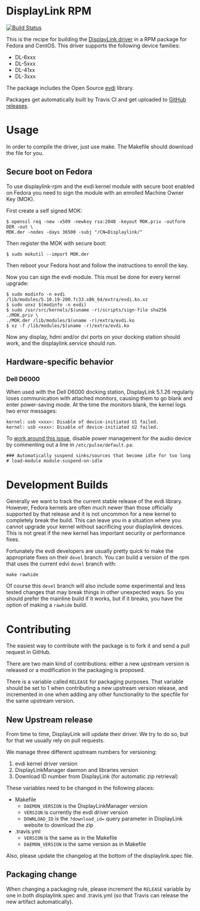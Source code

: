 DisplayLink RPM
===============
[![Build Status](https://travis-ci.org/displaylink-rpm/displaylink-rpm.svg?branch=master)](https://travis-ci.org/displaylink-rpm/displaylink-rpm)

This is the recipe for building the [DisplayLink driver][displaylink]
in a RPM package for Fedora and CentOS. This driver supports the following
device families:
 - DL-6xxx
 - DL-5xxx
 - DL-41xx
 - DL-3xxx

The package includes the Open Source [evdi][evdi] library.

Packages get automatically built by Travis CI and get uploaded to
[GitHub releases][releases].

[displaylink]: http://www.displaylink.com/
[evdi]: https://github.com/DisplayLink/evdi
[releases]: https://github.com/displaylink-rpm/displaylink-rpm/releases

Usage
=====

In order to compile the driver, just use make. The Makefile should
download the file for you.


Secure boot on Fedora
--------------------------
To use displaylink-rpm and the evdi kernel module with secure boot enabled on 
Fedora you need to sign the module with an enrolled Machine Owner Key (MOK).

First create a self signed MOK:
```
$ openssl req -new -x509 -newkey rsa:2048 -keyout MOK.priv -outform DER -out \
MOK.der -nodes -days 36500 -subj "/CN=Displaylink/"
```
Then register the MOK with secure boot:
```
$ sudo mokutil --import MOK.der
```
Then reboot your Fedora host and follow the instructions to enroll the key.

Now you can sign the evdi module. This must be done for every kernel upgrade:
```
$ sudo modinfo -n evdi
/lib/modules/5.10.19-200.fc33.x86_64/extra/evdi.ko.xz
$ sudo unxz $(modinfo -n evdi)
$ sudo /usr/src/kernels/$(uname -r)/scripts/sign-file sha256 ./MOK.priv \
./MOK.der /lib/modules/$(uname -r)/extra/evdi.ko
$ xz -f /lib/modules/$(uname -r)/extra/evdi.ko
```
Now any display, hdmi and/or dvi ports on your docking station should work, 
and the displaylink.service should run.


Hardware-specific behavior
--------------------------

### Dell D6000

When used with the Dell D6000 docking station, DisplayLink 5.1.26 regularly
loses communication with attached monitors, causing them to go blank and enter
power-saving mode.  At the time the monitors blank, the kernel logs two error
messages:

```
kernel: usb <xxx>: Disable of device-initiated U1 failed.
kernel: usb <xxx>: Disable of device-initiated U2 failed.
```

To [work around this issue][workaround], disable power management for the audio
device by commenting out a line in `/etc/pulse/default.pa`:

```
### Automatically suspend sinks/sources that become idle for too long
# load-module module-suspend-on-idle
```

[workaround]: https://displaylink.org/forum/showpost.php?p=85116

Development Builds
==================

Generally we want to track the current stable release of the evdi library.
However, Fedora kernels are often much newer than those officially supported by
that release and it is not uncommon for a new kernel to completely break the
build. This can leave you in a situation where you cannot upgrade your kernel
without sacrificing your displaylink devices. This is not great if the new
kernel has important security or performance fixes.

Fortunately the evdi developers are usually pretty quick to make the
appropriate fixes on their `devel` branch.  You can build a version of the rpm
that uses the current edvi `devel` branch with:

    make rawhide

Of course this `devel` branch will also include some experimental and less
tested changes that may break things in other unexpected ways. So you should prefer the
mainline build if it works, but if it breaks, you have the option of making
a `rawhide` build.


Contributing
============

The easiest way to contribute with the package is to fork it and send
a pull request in GitHub.

There are two main kind of contributions: either a new upstream
version is released or a modification in the packaging is proposed.

There is a variable called `RELEASE` for packaging purposes. That
variable should be set to 1 when contributing a new upstream version
release, and incremented in one when adding any other functionality to
the specfile for the same upstream version.


New Upstream release
--------------------

From time to time, DisplayLink will update their driver. We try to do
so, but for that we usually rely on pull requests.

We manage three different upstream numbers for versioning:

1. evdi kernel driver version
2. DisplayLinkManager daemon and libraries version
3. Download ID number from DisplayLink (for automatic zip retrieval)

These variables need to be changed in the following places:

- Makefile
  - `DAEMON_VERSION` is the DisplayLinkManager version
  - `VERSION` is currently the evdi driver version
  - `DOWNLOAD_ID` is the `?download_id=` query parameter in
    DisplayLink website to download the zip
- .travis.yml
  - `VERSION` is the same as in the Makefile
  - `DAEMON_VERSION` is the same version as in Makefile

Also, please update the changelog at the bottom of the
displaylink.spec file.


Packaging change
----------------

When changing a packaging rule, please increment the `RELEASE`
variable by one in both displaylink.spec and .travis.yml (so that
Travis can release the new artifact automatically).

